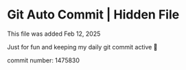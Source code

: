 # Git Auto Commit | Hidden File

This file was added Feb 12, 2025

Just for fun and keeping my daily git commit active 🤪

commit number: 1475830
